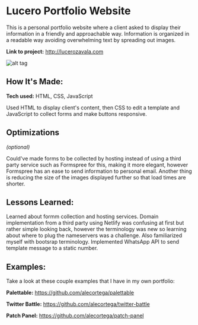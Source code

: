 # Lucero Portfolio Website
This is a personal portfolio website where a client asked to display their information in a friendly and approachable way. Information is organized in a readable way avoiding overwhelming text by spreading out images. 

**Link to project:** http://lucerozavala.com

![alt tag](/assets/img/lucero1.gif)

## How It's Made:

**Tech used:** HTML, CSS, JavaScript

Used HTML to display client's content, then CSS to edit a template and JavaScript to collect forms and make buttons responsive.

## Optimizations
*(optional)*

Could've made forms to be collected by hosting instead of using a third party service such as Formspree for this, making it more elegant, however Formspree has an ease to send information to personal email. Another thing is reducing the size of the images displayed further so that load times are shorter. 

## Lessons Learned:

Learned about formm collection and hosting services. Domain implementation from a third party using Netlify was confusing at first but rather simple looking back, however the terminology was new so learning about where to plug the nameservers was a challenge. Also familiarized myself with bootsrap terminology. Implemented WhatsApp API to send template message to a static number.

## Examples:
Take a look at these couple examples that I have in my own portfolio:

**Palettable:** https://github.com/alecortega/palettable

**Twitter Battle:** https://github.com/alecortega/twitter-battle

**Patch Panel:** https://github.com/alecortega/patch-panel



